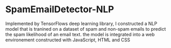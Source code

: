 # SpamEmailDetector-NLP
Implemented by TensorFlows deep learning library, I constructed a NLP model that is tranined on a dataset of spam and non-spam emails to predict the spam likelihood of an email text.
the model is integrated into a web environement constructed with JavaScript, HTML and CSS
